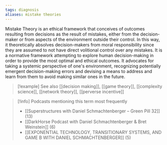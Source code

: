 ```yaml
---
tags: diagnosis
aliases: mistake theories
---
```


Mistake Theory is an ethical framework that conceives of outcomes resulting from decisions as the result of mistakes, either from the decision-maker or from aspects of the environment outside their control. In this way, it theoretically absolves decision-makers from moral responsibility since they are assumed to not have direct volitional control over any mistakes. It is a normative framework attempting to explore human decision-making in order to provide the most optimal and ethical outcomes. It advocates for taking a systemic perspective of one's environment, recognizing potentially emergent decision-making errors and devising a means to address and learn from them to avoid making similar ones in the future.

> [!example] See also
> [[decision making]], [[game theory]], [[complexity science]], [[network theory]], [[perverse incentive]]

> [!info] Podcasts mentioning this term most frequently
> * [[Superstructures with Daniel Schmachtenberger – Green Pill 32]] (13)
> * [[DarkHorse Podcast with Daniel Schmachtenberger & Bret Weinstein]] (6)
> * [[EXPONENTIAL TECHNOLOGY, TRANSITIONARY SYSTEMS, AND GAME B WITH DANIEL SCHMACHTENBERGER]] (5)